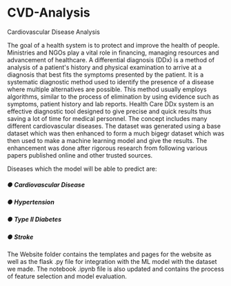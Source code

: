 # CVD-Analysis
Cardiovascular Disease Analysis

The goal of a health system is to protect and improve the health of people. Ministries and NGOs play a vital
role in financing, managing resources and advancement of healthcare.
A differential diagnosis (DDx) is a method of analysis of a patient's history and physical examination to
arrive at a diagnosis that best fits the symptoms presented by the patient.
It is a systematic diagnostic method used to identify the presence of a disease where multiple alternatives
are possible. This method usually employs algorithms, similar to the process of elimination by using
evidence such as symptoms, patient history and lab reports.
Health Care DDx system is an effective diagnostic tool designed to give precise and quick results thus
saving a lot of time for medical personnel. The concept includes many different cardiovascular diseases.
The dataset was generated using a base dataset which was then enhanced to form a much bigegr dataset which was then used to
make a machine learning model and give the results. The enhancement was done after rigorous research from following various
papers published online and other trusted sources.

Diseases which the model will be able to predict are:

##### ● Cardiovascular Disease
##### ● Hypertension
##### ● Type II Diabetes
##### ● Stroke

The Website folder contains the templates and pages for the website as well as the flask .py file for integration with the ML model with the dataset we made.
The notebook .ipynb file is also updated and contains the process of feature selection and model evaluation.
